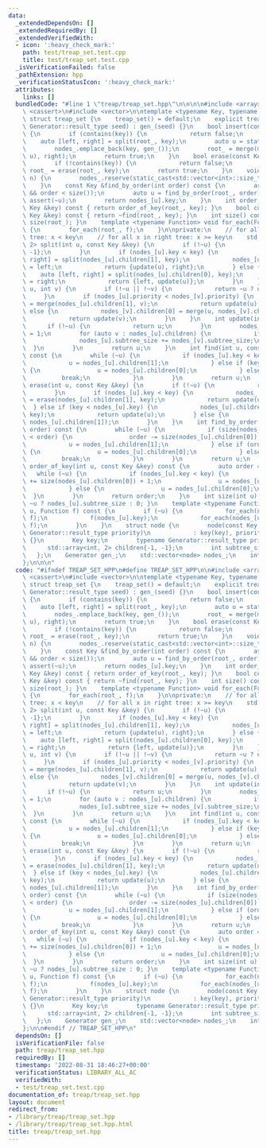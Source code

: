 ```yaml
---
data:
  _extendedDependsOn: []
  _extendedRequiredBy: []
  _extendedVerifiedWith:
  - icon: ':heavy_check_mark:'
    path: test/treap_set.test.cpp
    title: test/treap_set.test.cpp
  _isVerificationFailed: false
  _pathExtension: hpp
  _verificationStatusIcon: ':heavy_check_mark:'
  attributes:
    links: []
  bundledCode: "#line 1 \"treap/treap_set.hpp\"\n\n\n\n#include <array>\n#include\
    \ <cassert>\n#include <vector>\n\ntemplate <typename Key, typename Generator>\
    \ struct treap_set {\n    treap_set() = default;\n    explicit treap_set(typename\
    \ Generator::result_type seed) : gen_(seed) {}\n    bool insert(const Key &key)\
    \ {\n        if (contains(key)) {\n            return false;\n        }\n    \
    \    auto [left, right] = split(root_, key);\n        auto u = static_cast<int>(nodes_.size());\n\
    \        nodes_.emplace_back(key, gen_());\n        root_ = merge(merge(left,\
    \ u), right);\n        return true;\n    }\n    bool erase(const Key &key) {\n\
    \        if (!contains(key)) {\n            return false;\n        }\n       \
    \ root_ = erase(root_, key);\n        return true;\n    }\n    void reserve(int\
    \ n) {\n        nodes_.reserve(static_cast<std::vector<int>::size_type>(n));\n\
    \    }\n    const Key &find_by_order(int order) const {\n        assert(0 <= order\
    \ && order < size());\n        auto u = find_by_order(root_, order);\n       \
    \ assert(~u);\n        return nodes_[u].key;\n    }\n    int order_of_key(const\
    \ Key &key) const { return order_of_key(root_, key); }\n    bool contains(const\
    \ Key &key) const { return ~find(root_, key); }\n    int size() const { return\
    \ size(root_); }\n    template <typename Function> void for_each(Function f) const\
    \ {\n        for_each(root_, f);\n    }\n\nprivate:\n    // for all x in left\
    \ tree: x < key\n    // for all x in right tree: x >= key\n    std::array<int,\
    \ 2> split(int u, const Key &key) {\n        if (!~u) {\n            return {-1,\
    \ -1};\n        }\n        if (nodes_[u].key < key) {\n            auto [left,\
    \ right] = split(nodes_[u].children[1], key);\n            nodes_[u].children[1]\
    \ = left;\n            return {update(u), right};\n        } else {\n        \
    \    auto [left, right] = split(nodes_[u].children[0], key);\n            nodes_[u].children[0]\
    \ = right;\n            return {left, update(u)};\n        }\n    }\n    int merge(int\
    \ u, int v) {\n        if (!~u || !~v) {\n            return ~u ? u : v;\n   \
    \     }\n        if (nodes_[u].priority < nodes_[v].priority) {\n            nodes_[u].children[1]\
    \ = merge(nodes_[u].children[1], v);\n            return update(u);\n        }\
    \ else {\n            nodes_[v].children[0] = merge(u, nodes_[v].children[0]);\n\
    \            return update(v);\n        }\n    }\n    int update(int u) {\n  \
    \      if (!~u) {\n            return u;\n        }\n        nodes_[u].subtree_size\
    \ = 1;\n        for (auto v : nodes_[u].children) {\n            if (~v) {\n \
    \               nodes_[u].subtree_size += nodes_[v].subtree_size;\n          \
    \  }\n        }\n        return u;\n    }\n    int find(int u, const Key &key)\
    \ const {\n        while (~u) {\n            if (nodes_[u].key < key) {\n    \
    \            u = nodes_[u].children[1];\n            } else if (key < nodes_[u].key)\
    \ {\n                u = nodes_[u].children[0];\n            } else {\n      \
    \          break;\n            }\n        }\n        return u;\n    }\n    int\
    \ erase(int u, const Key &key) {\n        if (!~u) {\n            return -1;\n\
    \        }\n        if (nodes_[u].key < key) {\n            nodes_[u].children[1]\
    \ = erase(nodes_[u].children[1], key);\n            return update(u);\n      \
    \  } else if (key < nodes_[u].key) {\n            nodes_[u].children[0] = erase(nodes_[u].children[0],\
    \ key);\n            return update(u);\n        } else {\n            return merge(nodes_[u].children[0],\
    \ nodes_[u].children[1]);\n        }\n    }\n    int find_by_order(int u, int\
    \ order) const {\n        while (~u) {\n            if (size(nodes_[u].children[0])\
    \ < order) {\n                order -= size(nodes_[u].children[0]) + 1;\n    \
    \            u = nodes_[u].children[1];\n            } else if (order < size(nodes_[u].children[0]))\
    \ {\n                u = nodes_[u].children[0];\n            } else {\n      \
    \          break;\n            }\n        }\n        return u;\n    }\n    int\
    \ order_of_key(int u, const Key &key) const {\n        auto order = 0;\n     \
    \   while (~u) {\n            if (nodes_[u].key < key) {\n                order\
    \ += size(nodes_[u].children[0]) + 1;\n                u = nodes_[u].children[1];\n\
    \            } else {\n                u = nodes_[u].children[0];\n          \
    \  }\n        }\n        return order;\n    }\n    int size(int u) const { return\
    \ ~u ? nodes_[u].subtree_size : 0; }\n    template <typename Function> void for_each(int\
    \ u, Function f) const {\n        if (~u) {\n            for_each(nodes_[u].children[0],\
    \ f);\n            f(nodes_[u].key);\n            for_each(nodes_[u].children[1],\
    \ f);\n        }\n    }\n    struct node {\n        node(const Key &key, typename\
    \ Generator::result_type priority)\n            : key(key), priority(priority)\
    \ {}\n        Key key;\n        typename Generator::result_type priority;\n  \
    \      std::array<int, 2> children{-1, -1};\n        int subtree_size = 1;\n \
    \   };\n    Generator gen_;\n    std::vector<node> nodes_;\n    int root_ = -1;\n\
    };\n\n\n"
  code: "#ifndef TREAP_SET_HPP\n#define TREAP_SET_HPP\n\n#include <array>\n#include\
    \ <cassert>\n#include <vector>\n\ntemplate <typename Key, typename Generator>\
    \ struct treap_set {\n    treap_set() = default;\n    explicit treap_set(typename\
    \ Generator::result_type seed) : gen_(seed) {}\n    bool insert(const Key &key)\
    \ {\n        if (contains(key)) {\n            return false;\n        }\n    \
    \    auto [left, right] = split(root_, key);\n        auto u = static_cast<int>(nodes_.size());\n\
    \        nodes_.emplace_back(key, gen_());\n        root_ = merge(merge(left,\
    \ u), right);\n        return true;\n    }\n    bool erase(const Key &key) {\n\
    \        if (!contains(key)) {\n            return false;\n        }\n       \
    \ root_ = erase(root_, key);\n        return true;\n    }\n    void reserve(int\
    \ n) {\n        nodes_.reserve(static_cast<std::vector<int>::size_type>(n));\n\
    \    }\n    const Key &find_by_order(int order) const {\n        assert(0 <= order\
    \ && order < size());\n        auto u = find_by_order(root_, order);\n       \
    \ assert(~u);\n        return nodes_[u].key;\n    }\n    int order_of_key(const\
    \ Key &key) const { return order_of_key(root_, key); }\n    bool contains(const\
    \ Key &key) const { return ~find(root_, key); }\n    int size() const { return\
    \ size(root_); }\n    template <typename Function> void for_each(Function f) const\
    \ {\n        for_each(root_, f);\n    }\n\nprivate:\n    // for all x in left\
    \ tree: x < key\n    // for all x in right tree: x >= key\n    std::array<int,\
    \ 2> split(int u, const Key &key) {\n        if (!~u) {\n            return {-1,\
    \ -1};\n        }\n        if (nodes_[u].key < key) {\n            auto [left,\
    \ right] = split(nodes_[u].children[1], key);\n            nodes_[u].children[1]\
    \ = left;\n            return {update(u), right};\n        } else {\n        \
    \    auto [left, right] = split(nodes_[u].children[0], key);\n            nodes_[u].children[0]\
    \ = right;\n            return {left, update(u)};\n        }\n    }\n    int merge(int\
    \ u, int v) {\n        if (!~u || !~v) {\n            return ~u ? u : v;\n   \
    \     }\n        if (nodes_[u].priority < nodes_[v].priority) {\n            nodes_[u].children[1]\
    \ = merge(nodes_[u].children[1], v);\n            return update(u);\n        }\
    \ else {\n            nodes_[v].children[0] = merge(u, nodes_[v].children[0]);\n\
    \            return update(v);\n        }\n    }\n    int update(int u) {\n  \
    \      if (!~u) {\n            return u;\n        }\n        nodes_[u].subtree_size\
    \ = 1;\n        for (auto v : nodes_[u].children) {\n            if (~v) {\n \
    \               nodes_[u].subtree_size += nodes_[v].subtree_size;\n          \
    \  }\n        }\n        return u;\n    }\n    int find(int u, const Key &key)\
    \ const {\n        while (~u) {\n            if (nodes_[u].key < key) {\n    \
    \            u = nodes_[u].children[1];\n            } else if (key < nodes_[u].key)\
    \ {\n                u = nodes_[u].children[0];\n            } else {\n      \
    \          break;\n            }\n        }\n        return u;\n    }\n    int\
    \ erase(int u, const Key &key) {\n        if (!~u) {\n            return -1;\n\
    \        }\n        if (nodes_[u].key < key) {\n            nodes_[u].children[1]\
    \ = erase(nodes_[u].children[1], key);\n            return update(u);\n      \
    \  } else if (key < nodes_[u].key) {\n            nodes_[u].children[0] = erase(nodes_[u].children[0],\
    \ key);\n            return update(u);\n        } else {\n            return merge(nodes_[u].children[0],\
    \ nodes_[u].children[1]);\n        }\n    }\n    int find_by_order(int u, int\
    \ order) const {\n        while (~u) {\n            if (size(nodes_[u].children[0])\
    \ < order) {\n                order -= size(nodes_[u].children[0]) + 1;\n    \
    \            u = nodes_[u].children[1];\n            } else if (order < size(nodes_[u].children[0]))\
    \ {\n                u = nodes_[u].children[0];\n            } else {\n      \
    \          break;\n            }\n        }\n        return u;\n    }\n    int\
    \ order_of_key(int u, const Key &key) const {\n        auto order = 0;\n     \
    \   while (~u) {\n            if (nodes_[u].key < key) {\n                order\
    \ += size(nodes_[u].children[0]) + 1;\n                u = nodes_[u].children[1];\n\
    \            } else {\n                u = nodes_[u].children[0];\n          \
    \  }\n        }\n        return order;\n    }\n    int size(int u) const { return\
    \ ~u ? nodes_[u].subtree_size : 0; }\n    template <typename Function> void for_each(int\
    \ u, Function f) const {\n        if (~u) {\n            for_each(nodes_[u].children[0],\
    \ f);\n            f(nodes_[u].key);\n            for_each(nodes_[u].children[1],\
    \ f);\n        }\n    }\n    struct node {\n        node(const Key &key, typename\
    \ Generator::result_type priority)\n            : key(key), priority(priority)\
    \ {}\n        Key key;\n        typename Generator::result_type priority;\n  \
    \      std::array<int, 2> children{-1, -1};\n        int subtree_size = 1;\n \
    \   };\n    Generator gen_;\n    std::vector<node> nodes_;\n    int root_ = -1;\n\
    };\n\n#endif // TREAP_SET_HPP\n"
  dependsOn: []
  isVerificationFile: false
  path: treap/treap_set.hpp
  requiredBy: []
  timestamp: '2022-08-31 18:46:27+00:00'
  verificationStatus: LIBRARY_ALL_AC
  verifiedWith:
  - test/treap_set.test.cpp
documentation_of: treap/treap_set.hpp
layout: document
redirect_from:
- /library/treap/treap_set.hpp
- /library/treap/treap_set.hpp.html
title: treap/treap_set.hpp
---
```

